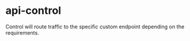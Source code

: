 # api-control
Control will route traffic to the specific custom endpoint depending on the requirements. 
